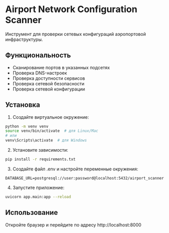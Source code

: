 # Airport Network Configuration Scanner

Инструмент для проверки сетевых конфигураций аэропортовой инфраструктуры.

## Функциональность

- Сканирование портов в указанных подсетях
- Проверка DNS-настроек
- Проверка доступности сервисов
- Проверка сетевой безопасности
- Проверка сетевой конфигурации

## Установка

1. Создайте виртуальное окружение:
```bash
python -m venv venv
source venv/bin/activate  # для Linux/Mac
# или
venv\Scripts\activate  # для Windows
```

2. Установите зависимости:
```bash
pip install -r requirements.txt
```

3. Создайте файл .env и настройте переменные окружения:
```
DATABASE_URL=postgresql://user:password@localhost:5432/airport_scanner
```

4. Запустите приложение:
```bash
uvicorn app.main:app --reload
```

## Использование

Откройте браузер и перейдите по адресу http://localhost:8000